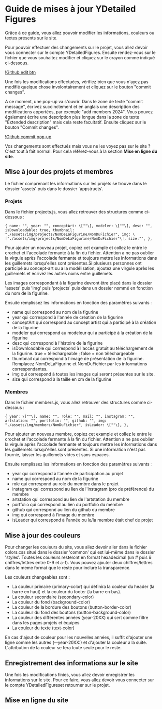 # Guide de mises à jour YDetailed Figures

Grâce à ce guide, vous allez pouvoir modifier les informations, couleurs ou textes présents sur le site.

Pour pouvoir effectuer des changements sur le projet, vous allez devoir vous connecter sur le compte YDetailedFigures. Ensuite rendez-vous sur le fichier que vous souhaitez modifier et cliquez sur le crayon comme indiqué ci-dessous.

[!Github edit btn]()

Une fois les modifications effectuées, vérifiez bien que vous n'ayez pas modifié quelque chose involontairement et cliquez sur le bouton "commit changes".

A ce moment, une pop-up va s'ouvrir. Dans le zone de texte "commit message", écrivez succinctement et en anglais une description des modifications apportées, par exemple "add members 2024". Vous pouvez également écrire une description plus longue dans la zone de texte "Extended description" mais cela reste facultatif.
Ensuite cliquez sur le bouton "Commit changes".

[!Github commit pop-up]()

Vos changements sont effectués mais vous ne les voyez pas sur le site ? C'est tout à fait normal. Pour cela référez-vous à la section **Mise en ligne du site**.

## Mise à jour des projets et membres

Le fichier comprenant les informations sur les projets se trouve dans le dossier 'assets' puis dans le dossier 'appstructs'.

### Projets

Dans le fichier projects.js, vous allez retrouver des structures comme ci-dessous :

   `{
       name: "",
       year: "",
       conceptArt: \[""\],
       modeler: \[""\],
       desc: "",
       isDownloadable: true,
       thumbnail: "./assets/img/projects/NomDeLaFigurine/NomDuFichier",
       img: \["./assets/img/projects/NomDeLaFigurine/NomDuFichier"\],
       size:"",
   },`

Pour ajouter un nouveau projet, copiez cet example et collez le entre le crochet et l'accolade fermante à la fin du fichier. Attention a ne pas oublier la virgule après l'accolade fermante et toujours mettre les informations dans les guillemets lorsqu'elles sont présentes.Si plusieurs personnes ont participé au concept-art ou a la modélisation, ajoutez une virgule après les guillemets et écrivez les autres noms entre guillemets.

Les images correspondant à la figurine devront être placé dans le dossier 'assets' puis 'img' puis 'projects' puis dans un dossier nommé en fonction du nom de la figurine.

Ensuite remplissez les informations en fonction des paramètres suivants : 

- name qui correspond au nom de la figurine
- year qui correspond à l'année de création de la figurine
- conceptArt qui correspond au concept artist qui a participé à la création de la figurine
- modeler qui correspond au modeleur qui a participé à la création de la figurine
- desc qui correspond à l'histoire de la figurine
- isDownloadable qui correspond à l'accès gratuit au téléchargement de la figurine. true = téléchargeable ; false = non téléchargeable
- thumbnail qui correspond à l'image de présentation de la figurine. Remplacez NomDeLaFigurine et NomDuFichier par les informations correspondantes.
- img qui correspond à toutes les images qui seront présentes sur le site.
- size qui correspond à la taille en cm de la figurine

### Membres

Dans le fichier members.js, vous allez retrouver des structures comme ci-dessous :

   `{
       year: \[""\],
       name: "",
       role: "",
       mail: "",
       instagram: "",
       artstation: "",
       portfolio: "",
       github: "",
       img: "./assets/img/members/NomDuFichier",
       isLeader: \[""\],
   },`

Pour ajouter un nouveau membre, copiez cet example et collez le entre le crochet et l'accolade fermante à la fin du fichier. Attention a ne pas oublier la virgule après l'accolade fermante et toujours mettre les informations dans les guillemets lorsqu'elles sont présentes. Si une information n'est pas fournie, laisser les guillemets vides et sans espaces.

Ensuite remplissez les informations en fonction des paramètres suivants : 

- year qui correspond à l'année de participation au projet
- name qui correspond au nom de la figurine
- role qui correspond au role du membre dans le projet
- instagram qui correspond au lien de l'instagram (pro de préférence) du membre
- artstation qui correspond au lien de l'artstation du membre
- portfolio qui correspond au lien du portfolio du membre
- github qui correspond au lien du github du membre
- img qui correspond à l'image du membre
- isLeader qui correspond à l'année ou le/la membre était chef de projet

## Mise à jour des couleurs

Pour changer les couleurs du site, vous allez devoir aller dans le fichier colors.css situé dans le dossier 'common' qui est lui-même dans le dossier 'styles'. Toutes les couleurs resteront en format hexadecimal (un # puis 6 chiffres/lettres entre 0-9 et a-f). Vous pouvez ajouter deux chiffres/lettres dans le meme format que le reste pour inclure la transparence.

Les couleurs changeables sont : 
- La couleur primaire (primary-color) qui définira la couleur du header (la barre en haut) et la couleur du footer (la barre en bas).
- La couleur secondaire (secondary-color)
- La couleur du fond (background-color)
- La couleur de la bordure des boutons (button-border-color)
- La couleur du fond des boutons (button-background-color)
- La couleur des différentes années (year-20XX) qui sert comme filtre dans les pages projets et équipes
- La couleur du texte (text-color)

En cas d'ajout de couleur pour les nouvelles années, il suffit d'ajouter une ligne comme les autres (--year-20XX:) et d'ajouter la couleur a la suite. L'attribution de la couleur se fera toute seule pour le reste.

## Enregistrement des informations sur le site

Une fois les modifications finies, vous allez devoir enregistrer les informations sur le site. Pour ce faire, vous allez devoir vous connecter sur le compte YDetailedFigureset retourner sur le projet.

## Mise en ligne du site

